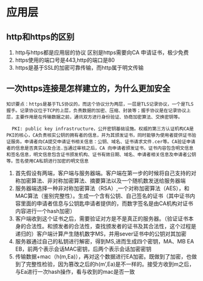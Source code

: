 # 应用层


## http和https的区别
1. http与https都是应用层的协议 区别是https需要向CA 申请证书，极少免费
2. https使用的端口号是443,http的端口是80
3. https是基于SSL的加密可靠传输，而http属于明文传输


## 一次https连接是怎样建立的，为什么更加安全 


    知识要点：https是基于TLS协议的，而这个协议分为两层，一层是TLS记录协议，一个是TLS握手。记录协议位于TCP的上层，负责数据的加密、压缩、封装等；握手协议是在记录协议上层，主要作用是在传输数据之前，通讯双方进行身份验证、协商加密算法、交换密钥等。
        
      PKI: public key infrastructure，公开密钥基础设施。权威的第三方认证机构CA是PKI的核心，CA负责核实公钥的拥有者的信息，并为其颁发证书，同时能够为使用者提供证书验证服务。申请者向CA提交申请证书相关信息：公钥、域名、证书请求文件.cer等。CA验证申请者的信息是否真实以及合法.当通过审核之后，CA 向申请者颁发证书，证书内容包含明文信息和签名信息，明文信息包含证书颁发机构、证书有效日期、域名、申请者相关信息及申请者公钥等。签名使用CA私钥进行加密的明文信息

1. 首先假设有两端，客户端与服务器端。客户端在第一步的时候将自己支持的对称加密算法、非对称加密算法、摘要算法以及一个随机数发送给服务器端
2. 服务器端选择一种非对称加密算法（RSA）,一个对称加密算法（AES），和MAC算法（鉴别完整性）。生成一个含有公钥、自己签名的证书（其中证书内容里面的申请者信息与公钥匙申请者提供的，而数字签名是由CA机构对证书内容进行一个hash加密）
3. 客户端收到这个证书之后，需要验证对方是不是真正的服务器。（验证证书本身的合法性。和颁发者的合法性，查找颁发者的证书及其合法性，这个过程是递归的）客户端计算产生随机数字MS，并用sever证书中的公钥对其加密
4. 服务器通过自己的私钥进行解密，得到MS,进而生成四个密钥，MA、MB EA EB，前两个表示会话MAC密钥，后两个表示会话加密密钥
5. 传输数据+mac（h(m,Ea)），再对这个数据进行EA加密。既做到了加密，也做到了完整性检验，因为篡改之后的h(m’,Ea)是不一样的。接受方收到m之后，与Ea进行一次hash操作，看与收到的mac是否一致


